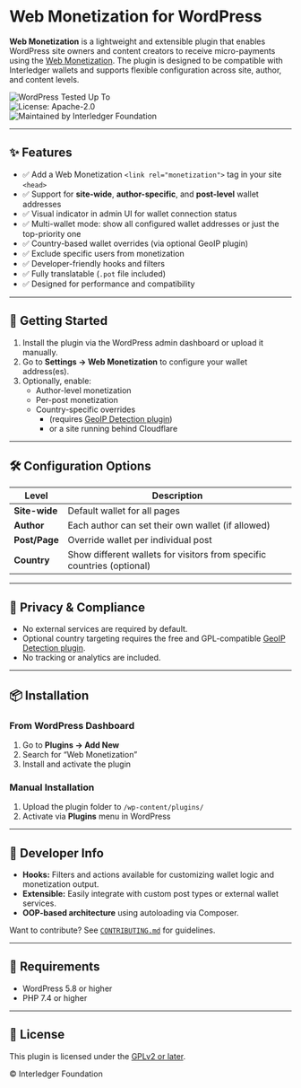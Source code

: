# Web Monetization for WordPress

**Web Monetization** is a lightweight and extensible plugin that enables WordPress site owners and content creators to receive micro-payments using the [Web Monetization](https://webmonetization.org/). The plugin is designed to be compatible with Interledger wallets and supports flexible configuration across site, author, and content levels.

![WordPress Tested Up To](https://img.shields.io/badge/WordPress-6.8+-blue?logo=wordpress)  
![License: Apache-2.0](https://img.shields.io/badge/License-Apache%202.0-blue.svg)  
![Maintained by Interledger Foundation](https://img.shields.io/badge/Maintained%20by-Interledger%20Foundation-0a0a0a)

---

## ✨ Features

- ✅ Add a Web Monetization `<link rel="monetization">` tag in your site `<head>`
- ✅ Support for **site-wide**, **author-specific**, and **post-level** wallet addresses
- ✅ Visual indicator in admin UI for wallet connection status
- ✅ Multi-wallet mode: show all configured wallet addresses or just the top-priority one
- ✅ Country-based wallet overrides (via optional GeoIP plugin)
- ✅ Exclude specific users from monetization
- ✅ Developer-friendly hooks and filters
- ✅ Fully translatable (`.pot` file included)
- ✅ Designed for performance and compatibility

---

## 🚀 Getting Started

1. Install the plugin via the WordPress admin dashboard or upload it manually.
2. Go to **Settings → Web Monetization** to configure your wallet address(es).
3. Optionally, enable:
   - Author-level monetization
   - Per-post monetization
   - Country-specific overrides
     - (requires [GeoIP Detection plugin](https://wordpress.org/plugins/geoip-detect/))
     - or a site running behind Cloudflare

---

## 🛠 Configuration Options

| Level         | Description                                                            |
| ------------- | ---------------------------------------------------------------------- |
| **Site-wide** | Default wallet for all pages                                           |
| **Author**    | Each author can set their own wallet (if allowed)                      |
| **Post/Page** | Override wallet per individual post                                    |
| **Country**   | Show different wallets for visitors from specific countries (optional) |

---

## 🔐 Privacy & Compliance

- No external services are required by default.
- Optional country targeting requires the free and GPL-compatible [GeoIP Detection plugin](https://wordpress.org/plugins/geoip-detect/).
- No tracking or analytics are included.

---

## 📦 Installation

### From WordPress Dashboard

1. Go to **Plugins → Add New**
2. Search for “Web Monetization”
3. Install and activate the plugin

### Manual Installation

1. Upload the plugin folder to `/wp-content/plugins/`
2. Activate via **Plugins** menu in WordPress

---

## 🧩 Developer Info

- **Hooks:** Filters and actions available for customizing wallet logic and monetization output.
- **Extensible:** Easily integrate with custom post types or external wallet services.
- **OOP-based architecture** using autoloading via Composer.

Want to contribute? See [`CONTRIBUTING.md`](CONTRIBUTING.md) for guidelines.

---

## 🧠 Requirements

- WordPress 5.8 or higher
- PHP 7.4 or higher

---

## 📝 License

This plugin is licensed under the [GPLv2 or later](https://www.gnu.org/licenses/gpl-2.0.html).

© Interledger Foundation
